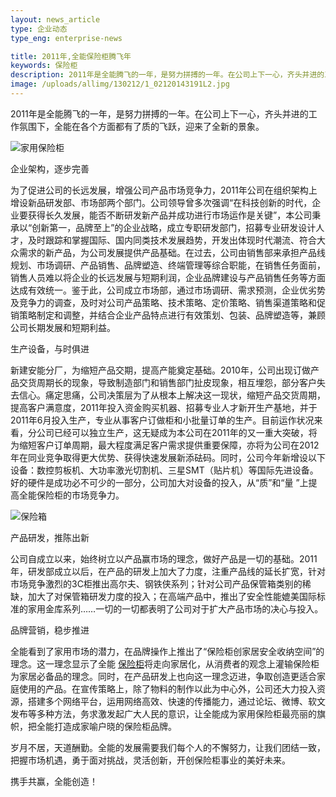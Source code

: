 ```yaml
---
layout: news_article
type: 企业动态
type_eng: enterprise-news

title: 2011年,全能保险柜腾飞年
keywords: 保险柜
description: 2011年是全能腾飞的一年，是努力拼搏的一年。在公司上下一心，齐头并进的工作氛围下，全能在各个方面都有了质的飞跃，迎来了全新的景象。
image: /uploads/allimg/130212/1_02120143191L2.jpg
---
```

2011年是全能腾飞的一年，是努力拼搏的一年。在公司上下一心，齐头并进的工作氛围下，全能在各个方面都有了质的飞跃，迎来了全新的景象。

![家用保险柜](http://www.qnn.com.cn/image-news/id034801.jpg)

企业架构，逐步完善

为了促进公司的长远发展，增强公司产品市场竞争力，2011年公司在组织架构上增设新品研发部、市场部两个部门。公司领导曾多次强调“在科技创新的时代，企业要获得长久发展，能否不断研发新产品并成功进行市场运作是关键”，本公司秉承以“创新第一，品牌至上”的企业战略，成立专职研发部门，招募专业研发设计人才，及时跟踪和掌握国际、国内同类技术发展趋势，开发出体现时代潮流、符合大众需求的新产品，为公司发展提供产品基础。在过去，公司由销售部来承担产品线规划、市场调研、产品销售、品牌塑造、终端管理等综合职能，在销售任务面前，销售人员难以将企业的长远发展与短期利润，企业品牌建设与产品销售任务等方面达成有效统一。鉴于此，公司成立市场部，通过市场调研、需求预测，企业优劣势及竞争力的调查，及时对公司产品策略、技术策略、定价策略、销售渠道策略和促销策略制定和调整，并结合企业产品特点进行有效策划、包装、品牌塑造等，兼顾公司长期发展和短期利益。

生产设备，与时俱进

新建安能分厂，为缩短产品交期，提高产能奠定基础。2010年，公司出现订做产品交货周期长的现象，导致制造部门和销售部门扯皮现象，相互埋怨，部分客户失去信心。痛定思痛，公司决策层为了从根本上解决这一现状，缩短产品交货周期，提高客户满意度，2011年投入资金购买机器、招募专业人才新开生产基地，并于2011年6月投入生产，专业从事客户订做柜和小批量订单的生产。目前运作状况来看，分公司已经可以独立生产，这无疑成为本公司在2011年的又一重大突破，将为缩短客户订单周期，最大程度满足客户需求提供重要保障，亦将为公司在2012年在同业竞争取得更大优势、获得快速发展新添砝码。同时，公司今年新增设以下设备：数控剪板机、大功率激光切割机、三星SMT（贴片机）等国际先进设备。好的硬件是成功必不可少的一部分，公司加大对设备的投入，从“质”和“量 ”上提高全能保险柜的市场竞争力。

![保险箱](http://www.qnn.com.cn/image-news/id034802.jpg)

产品研发，推陈出新

公司自成立以来，始终树立以产品赢市场的理念，做好产品是一切的基础。2011年，研发部成立以后，在产品的研发上加大了力度，注重产品线的延长扩宽，针对市场竞争激烈的3C柜推出高尔夫、钢铁侠系列；针对公司产品保管箱类别的稀缺，加大了对保管箱研发力度的投入；在高端产品中，推出了安全性能媲美国际标准的家用金库系列……一切的一切都表明了公司对于扩大产品市场的决心与投入。

品牌营销，稳步推进

全能看到了家用市场的潜力，在品牌操作上推出了“保险柜创家居安全收纳空间”的理念。这一理念显示了全能 [保险柜](http://www.qnn.com.cn/)将走向家居化，从消费者的观念上灌输保险柜为家居必备品的理念。同时，在产品研发上也向这一理念迈进，争取创造更适合家庭使用的产品。在宣传策略上，除了物料的制作以此为中心外，公司还大力投入资源，搭建多个网络平台，运用网络高效、快速的传播能力，通过论坛、微博、软文发布等多种方法，务求激发起广大人民的意识，让全能成为家用保险柜最亮丽的旗帜，把全能打造成家喻户晓的保险柜品牌。

岁月不居，天道酬勤。全能的发展需要我们每个人的不懈努力，让我们团结一致，把握市场机遇，勇于面对挑战，灵活创新，开创保险柜事业的美好未来。

携手共赢，全能创造！
